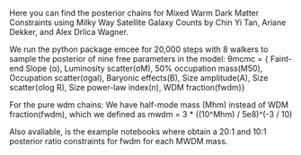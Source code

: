 Here  you can find the posterior chains for Mixed Warm Dark Matter Constraints using Milky Way Satellite Galaxy Counts by Chin Yi Tan, Ariane Dekker, and Alex Drlica Wagner.

We run the python package emcee for 20,000 steps with 8 walkers to sample the posterior of nine free parameters in the model:
θmcmc = { Faint-end Slope (α), Luminosity scatter(σM), 50% occupation mass(M50), Occupation scatter(σgal), Baryonic effects(B), Size amplitude(A), Size scatter(σlog R),  Size power-law index(n), WDM fraction(fwdm)}

For the pure wdm chains: We have half-mode mass (Mhm) instead of WDM fraction(fwdm), which we defined as mwdm =  3 * ((10^Mhm) / 5e8)^(-3 / 10)

Also avaliable, is the example notebooks where obtain a 20:1 and 10:1 posterior ratio constraints for fwdm for each MWDM mass.
